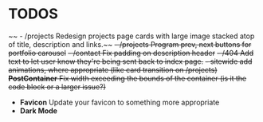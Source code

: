 # TODOS

~~ - /projects Redesign projects page cards with large image stacked atop of title, description and links.~~
~~- /projects Program prev, next buttons for portfolio carousel~~
~~- /contact Fix padding on description header~~
~~- /404 Add text to let user know they're being sent back to index page.~~
~~- sitewide add animations, where appropriate (like card transition on /projects)~~
~~**PostContainer** Fix width exceeding the bounds of the container (is it the code block or a larger issue?)~~

- **Favicon** Update your favicon to something more appropriate
- **Dark Mode**
